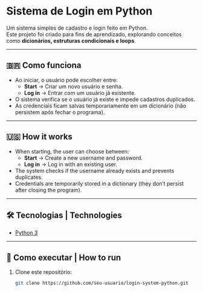 # Sistema de Login em Python

Um sistema simples de cadastro e login feito em Python.  
Este projeto foi criado para fins de aprendizado, explorando conceitos como **dicionários, estruturas condicionais e loops**.

---

## 🇧🇷 Como funciona
- Ao iniciar, o usuário pode escolher entre:
  - **Start** → Criar um novo usuário e senha.
  - **Log in** → Entrar com um usuário já existente.
- O sistema verifica se o usuário já existe e impede cadastros duplicados.
- As credenciais ficam salvas temporariamente em um dicionário (não persistem após fechar o programa).

---

## 🇺🇸 How it works
- When starting, the user can choose between:
  - **Start** → Create a new username and password.
  - **Log in** → Log in with an existing user.
- The system checks if the username already exists and prevents duplicates.
- Credentials are temporarily stored in a dictionary (they don’t persist after closing the program).

---

## 🛠️ Tecnologias | Technologies
- [Python 3](https://www.python.org/)

---

## 🚀 Como executar | How to run
1. Clone este repositório:
   ```bash
   git clone https://github.com/seu-usuario/login-system-python.git
